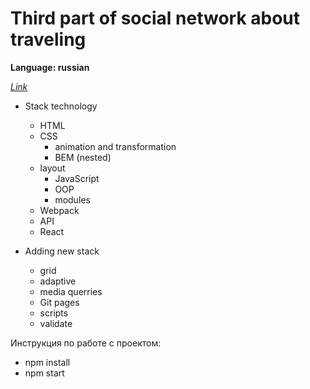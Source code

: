 # **Third part of social network about traveling**


**Language: russian**

*[Link](https://sergey-tsybulkin.github.io/mesto/)*

* Stack technology
  + HTML
  + CSS
    + animation and transformation
    + BEM (nested)
  + layout
	+ JavaScript
    + OOP
    + modules
  + Webpack
  + API
  + React

* Adding new stack
	+ grid
	+ adaptive
	+ media querries
	+ Git pages
	+ scripts
  + validate

Инструкция по работе с проектом:

+ npm install
+ npm start
